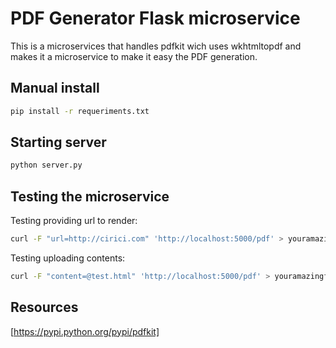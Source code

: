 # PDF Generator Flask microservice

This is a microservices that handles pdfkit wich uses wkhtmltopdf and makes it a microservice
to make it easy the PDF generation.

## Manual install

```bash
pip install -r requeriments.txt
```

## Starting server

```bash
python server.py
```

## Testing the microservice

Testing providing url to render:

```bash
curl -F "url=http://cirici.com" 'http://localhost:5000/pdf' > youramazingfile.pdf
```


Testing uploading contents:

```bash
curl -F "content=@test.html" 'http://localhost:5000/pdf' > youramazingfile.pdf
```

## Resources

[https://pypi.python.org/pypi/pdfkit]
